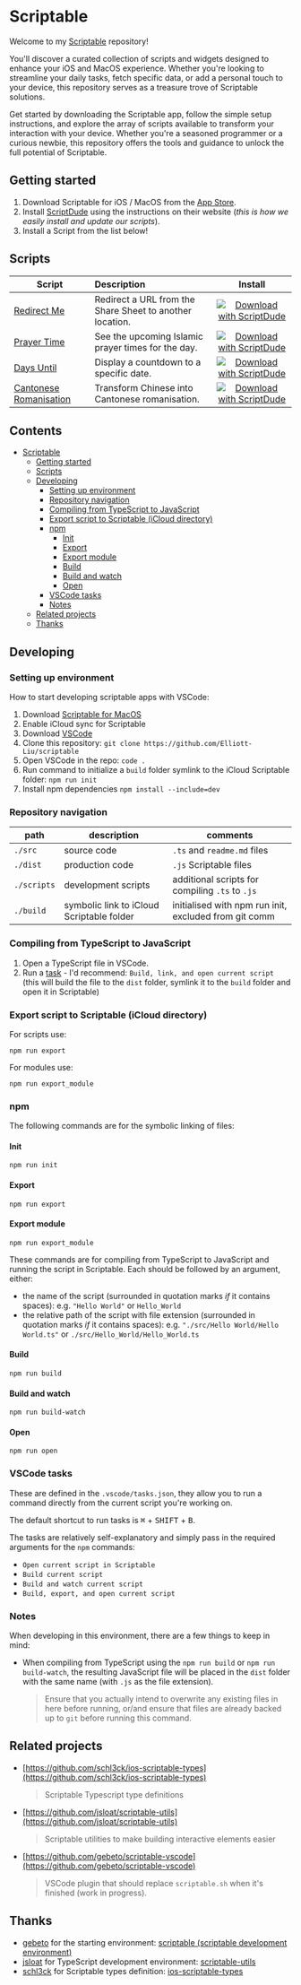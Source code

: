 # Scriptable

Welcome to my [Scriptable](https://scriptable.app) repository!

You'll discover a curated collection of scripts and widgets designed to enhance your iOS and MacOS experience. Whether you're looking to streamline your daily tasks, fetch specific data, or add a personal touch to your device, this repository serves as a treasure trove of Scriptable solutions.

Get started by downloading the Scriptable app, follow the simple setup instructions, and explore the array of scripts available to transform your interaction with your device. Whether you're a seasoned programmer or a curious newbie, this repository offers the tools and guidance to unlock the full potential of Scriptable.

## Getting started

1. Download Scriptable for iOS / MacOS from the [App Store](https://apps.apple.com/us/app/scriptable/id1405459188).
2. Install [ScriptDude](https://scriptdu.de/#installation) using the instructions on their website (*this is how we easily install and update our scripts*).
3. Install a Script from the list below!

## Scripts

| Script                                        | Description                                              |                                                                                                                                                             Install                                                                                                                                                              |
| --------------------------------------------- | :------------------------------------------------------- | :------------------------------------------------------------------------------------------------------------------------------------------------------------------------------------------------------------------------------------------------------------------------------------------------------------------------------: |
| [Redirect Me](./src/Redirect%20Me/README.md) | Redirect a URL from the Share Sheet to another location. | [![Download with ScriptDude](https://scriptdu.de/download.svg)](https://scriptdu.de/?name=Redirect%20Me&source=https%3A%2F%2Fraw.githubusercontent.com%2FElliott-Liu%2Fscriptable%2Fmain%2Fdist%2FRedirect%2520Me.js&docs=https%3A%2F%2Fgithub.com%2FElliott-Liu%2Fscriptable%2Fblob%2Fmain%2Fsrc%2FRedirect%2520Me%2FREADME.md) |
| [Prayer Time](./src/Prayer%20Time/README.md) | See the upcoming Islamic prayer times for the day.       | [![Download with ScriptDude](https://scriptdu.de/download.svg)](https://scriptdu.de/?name=Prayer%20Time&source=https%3A%2F%2Fraw.githubusercontent.com%2Felliott-liu%2Fscriptable%2Fmain%2Fdist%2FPrayer%2520Time.js&docs=https%3A%2F%2Fgithub.com%2FElliott-Liu%2Fscriptable%2Fblob%2Fmain%2Fsrc%2FPrayer%2520Time%2FREADME.md) |
| [Days Until](./src/Days%20Until/README.md)   | Display a countdown to a specific date.                  |  [![Download with ScriptDude](https://scriptdu.de/download.svg)](https://scriptdu.de/?name=Days%20Until&source=https%3A%2F%2Fraw.githubusercontent.com%2Felliott-liu%2Fscriptable%2Fmain%2Fdist%2FDays%2520Until.js&docs=https%3A%2F%2Fgithub.com%2FElliott-Liu%2Fscriptable%2Fblob%2Fmain%2Fsrc%2FDays%2520Until%2FREADME.md)   |
| [Cantonese Romanisation](./src/Cantonese%20Romanisation/README.md)   | Transform Chinese into Cantonese romanisation.                  |  [![Download with ScriptDude](https://scriptdu.de/download.svg)](https://scriptdu.de?name=Cantonese%20Romanisation&source=https%3A%2F%2Fraw.githubusercontent.com%2Felliott-liu%2Fscriptable%2Fmain%2Fdist%2FCantonese%20Romanisation.js&docs=https%3A%2F%2Fgithub.com%2Felliott-liu%2Fscriptable%2Fblob%2Fmain%2Fsrc%2FCantonese%20Romanisation%2FREADME.md)  |

## Contents

- [Scriptable](#scriptable)
  - [Getting started](#getting-started)
  - [Scripts](#scripts)
  - [Developing](#developing)
    - [Setting up environment](#setting-up-environment)
    - [Repository navigation](#repository-navigation)
    - [Compiling from TypeScript to JavaScript](#compiling-from-typescript-to-javascript)
    - [Export script to Scriptable (iCloud directory)](#export-script-to-scriptable-icloud-directory)
    - [npm](#npm)
      - [Init](#init)
      - [Export](#export)
      - [Export module](#export-module)
      - [Build](#build)
      - [Build and watch](#build-and-watch)
      - [Open](#open)
    - [VSCode tasks](#vscode-tasks)
    - [Notes](#notes)
  - [Related projects](#related-projects)
  - [Thanks](#thanks)

## Developing

### Setting up environment

How to start developing scriptable apps with VSCode:

1. Download [Scriptable for MacOS](https://scriptable.app/mac-beta/)
2. Enable iCloud sync for Scriptable
3. Download [VSCode](https://code.visualstudio.com/)
4. Clone this repository: `git clone https://github.com/Elliott-Liu/scriptable`
5. Open VSCode in the repo: `code .`
6. Run command to initialize a `build` folder symlink to the iCloud Scriptable folder: `npm run init`
7. Install npm dependencies `npm install --include=dev`

### Repository navigation

| path        | description                               | comments                                              |
| ----------- | ----------------------------------------- | ----------------------------------------------------- |
| `./src`     | source code                               | `.ts` and `readme.md` files                           |
| `./dist`    | production code                           | `.js` Scriptable files                                |
| `./scripts` | development scripts                       | additional scripts for compiling `.ts` to `.js`        |
| `./build`   | symbolic link to iCloud Scriptable folder | initialised with npm run init, excluded from git comm |

### Compiling from TypeScript to JavaScript

1. Open a TypeScript file in VSCode.
2. Run a [task](#vscode-tasks) - I'd recommend: `Build, link, and open current script` (this will build the file to the `dist` folder, symlink it to the `build` folder and open it in Scriptable)

### Export script to Scriptable (iCloud directory)

For scripts use:

```node
npm run export
```

For modules use:

```node
npm run export_module
```

### npm

The following commands are for the symbolic linking of files:

#### Init

```node
npm run init
```

#### Export

```node
npm run export
```

#### Export module

```node
npm run export_module
```

These commands are for compiling from TypeScript to JavaScript and running the script in Scriptable. Each should be followed by an argument, either:

- the name of the script (surrounded in quotation marks *if* it contains spaces): e.g. `"Hello World"` or `Hello_World`
- the relative path of the script with file extension (surrounded in quotation marks *if* it contains spaces): e.g. `"./src/Hello World/Hello World.ts"` or `./src/Hello_World/Hello_World.ts`

#### Build

```node
npm run build
```

#### Build and watch

```node
npm run build-watch
```

#### Open

```node
npm run open
```

### VSCode tasks

These are defined in the `.vscode/tasks.json`, they allow you to run a command directly from the current script you're working on.

The default shortcut to run tasks is <kbd>⌘</kbd> + <kbd>SHIFT</kbd> + <kbd>B</kbd>.

The tasks are relatively self-explanatory and simply pass in the required arguments for the `npm` commands:

- `Open current script in Scriptable`
- `Build current script`
- `Build and watch current script`
- `Build, export, and open current script`

### Notes

When developing in this environment, there are a few things to keep in mind:

- When compiling from TypeScript using the `npm run build` or `npm run build-watch`, the resulting JavaScript file will be placed in the `dist` folder with the same name (with `.js` as the file extension).
  > Ensure that you actually intend to overwrite any existing files in here before running, or/and ensure that files are already backed up to `git` before running this command.

## Related projects

- [https://github.com/schl3ck/ios-scriptable-types](https://github.com/schl3ck/ios-scriptable-types)
  > Scriptable Typescript type definitions
- [https://github.com/jsloat/scriptable-utils](https://github.com/jsloat/scriptable-utils)
  > Scriptable utilities to make building interactive elements easier
- [https://github.com/gebeto/scriptable-vscode](https://github.com/gebeto/scriptable-vscode)
  > VSCode plugin that should replace `scriptable.sh` when it's finished (work in progress).

## Thanks

- [gebeto](https://github.com/gebeto) for the starting environment: [scriptable (scriptable development environment)](https://github.com/gebeto/scriptables)
- [jsloat](https://github.com/jsloat) for TypeScript development environment: [scriptable-utils](https://sloat.life/#/scriptable-utils)
- [schl3ck](https://github.com/schl3ck) for Scriptable types definition: [ios-scriptable-types](https://github.com/schl3ck/ios-scriptable-types)
